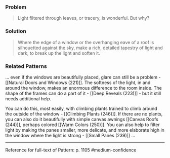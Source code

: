 ### Problem
>Light filtered through leaves, or tracery, is wonderful. But why?

### Solution
>Where the edge of a window or the overhanging eave of a roof is silhouetted against the sky, make a rich, detailed tapestry of light and dark, to break up the light and soften it.

### Related Patterns
... even if the windows are beautifully placed, glare can still be a problem - [[Natural Doors and Windows (221)]]. The softness of the light, in and around the window, makes an enormous difference to the room inside. The shape of the frames can do a part of it - [[Deep Reveals (223)]] - but it still needs additional help.

You can do this, most easily, with climbing plants trained to climb around the outside of the window - [[Climbing Plants (246)]]. If there are no plants, you can also do it beautifully with simple canvas awnings [[Canvas Roofs (244)]], perhaps colored [[Warm Colors (250)]]. You can also help to filter light by making the panes smaller, more delicate, and more elaborate high in the window where the light is strong - [[Small Panes (239)]] ...

---
Reference for full-text of Pattern: p. 1105 #medium-confidence 